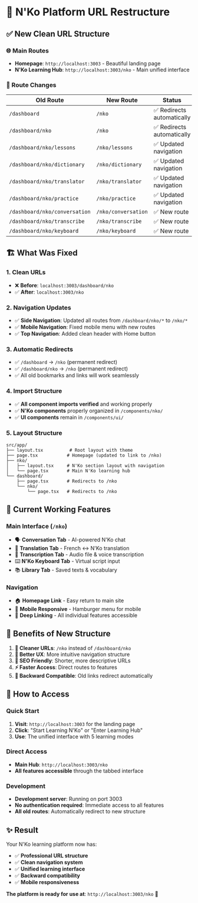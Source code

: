 # 🚀 N'Ko Platform URL Restructure

## ✅ **New Clean URL Structure**

### **🌐 Main Routes**
- **Homepage**: `http://localhost:3003` - Beautiful landing page
- **N'Ko Learning Hub**: `http://localhost:3003/nko` - Main unified interface

### **🔄 Route Changes**

| **Old Route** | **New Route** | **Status** |
|---------------|---------------|------------|
| `/dashboard` | `/nko` | ✅ Redirects automatically |
| `/dashboard/nko` | `/nko` | ✅ Redirects automatically |
| `/dashboard/nko/lessons` | `/nko/lessons` | ✅ Updated navigation |
| `/dashboard/nko/dictionary` | `/nko/dictionary` | ✅ Updated navigation |
| `/dashboard/nko/translator` | `/nko/translator` | ✅ Updated navigation |
| `/dashboard/nko/practice` | `/nko/practice` | ✅ Updated navigation |
| `/dashboard/nko/conversation` | `/nko/conversation` | ✅ New route |
| `/dashboard/nko/transcribe` | `/nko/transcribe` | ✅ New route |
| `/dashboard/nko/keyboard` | `/nko/keyboard` | ✅ New route |

## 🏗️ **What Was Fixed**

### **1. Clean URLs**
- ❌ **Before**: `localhost:3003/dashboard/nko`
- ✅ **After**: `localhost:3003/nko`

### **2. Navigation Updates**
- ✅ **Side Navigation**: Updated all routes from `/dashboard/nko/*` to `/nko/*`
- ✅ **Mobile Navigation**: Fixed mobile menu with new routes
- ✅ **Top Navigation**: Added clean header with Home button

### **3. Automatic Redirects**
- ✅ `/dashboard` → `/nko` (permanent redirect)
- ✅ `/dashboard/nko` → `/nko` (permanent redirect)
- ✅ All old bookmarks and links will work seamlessly

### **4. Import Structure**
- ✅ **All component imports verified** and working properly
- ✅ **N'Ko components** properly organized in `/components/nko/`
- ✅ **UI components** remain in `/components/ui/`

### **5. Layout Structure**
```
src/app/
├── layout.tsx          # Root layout with theme
├── page.tsx           # Homepage (updated to link to /nko)
├── nko/
│   ├── layout.tsx     # N'Ko section layout with navigation
│   └── page.tsx       # Main N'Ko learning hub
└── dashboard/
    ├── page.tsx       # Redirects to /nko
    └── nko/
        └── page.tsx   # Redirects to /nko
```

## 🎯 **Current Working Features**

### **Main Interface** (`/nko`)
- 🗣️ **Conversation Tab** - AI-powered N'Ko chat
- 🔄 **Translation Tab** - French ↔ N'Ko translation
- 🎤 **Transcription Tab** - Audio file & voice transcription  
- ⌨️ **N'Ko Keyboard Tab** - Virtual script input
- 📚 **Library Tab** - Saved texts & vocabulary

### **Navigation**
- 🏠 **Homepage Link** - Easy return to main site
- 📱 **Mobile Responsive** - Hamburger menu for mobile
- 🔗 **Deep Linking** - All individual features accessible

## 🌟 **Benefits of New Structure**

1. **🎯 Cleaner URLs**: `/nko` instead of `/dashboard/nko`
2. **📱 Better UX**: More intuitive navigation structure
3. **🔗 SEO Friendly**: Shorter, more descriptive URLs
4. **⚡ Faster Access**: Direct routes to features
5. **🔄 Backward Compatible**: Old links redirect automatically

## 🚀 **How to Access**

### **Quick Start**
1. **Visit**: `http://localhost:3003` for the landing page
2. **Click**: "Start Learning N'Ko" or "Enter Learning Hub"
3. **Use**: The unified interface with 5 learning modes

### **Direct Access**
- **Main Hub**: `http://localhost:3003/nko`
- **All features accessible** through the tabbed interface

### **Development**
- **Development server**: Running on port 3003
- **No authentication required**: Immediate access to all features
- **All old routes**: Automatically redirect to new structure

## ✨ **Result**

Your N'Ko learning platform now has:
- ✅ **Professional URL structure** 
- ✅ **Clean navigation system**
- ✅ **Unified learning interface**
- ✅ **Backward compatibility**
- ✅ **Mobile responsiveness**

**The platform is ready for use at**: `http://localhost:3003/nko` 🎉 